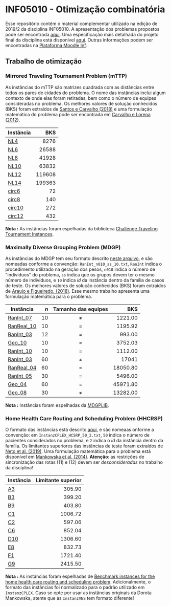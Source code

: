 
# INF05010 - Otimização combinatória

Esse repositório contém o material complementar utilizado na edição de 2019/2 da disciplina INF05010. A apresentação dos problemas propostos pode ser encontrada [aqui](trab-opt-apresentacao.pdf).
Uma especificação mais detalhada do projeto final da disciplina está disponível [aqui](trab-opt.pdf). Outras informações podem ser encontradas na [Plataforma Moodle Inf](https://moodle.inf.ufrgs.br/course/view.php?id=255).

## Trabalho de otimização

### Mirrored Traveling Tournament Problem (mTTP)

As instâncias do mTTP são matrizes quadrada com as distâncias entre todos os pares de cidades do problema. O nome das instâncias inclui algum contexto de onde elas foram retiradas, bem como o número de equipes consideradas no problema. Os melhores valores de solução conhecidos (BKS) foram extraídos de [Santos e Carvalho (2018)](https://proceedings.science/sbpo/papers/algoritmo-genetico-aplicado-a-otimizacao-do-planejamento-de-torneios-esportivos) e uma formulação matemática do problema pode ser encontrada em [Carvalho e Lorena (2012)](https://www.sciencedirect.com/science/article/abs/pii/S0360835212001726).

| Instância | BKS    |
|-----------|-------:|
|[NL4](instancias/mttp/N4.txt)             | 8276   |
|[NL6](instancias/mttp/N6.txt)             | 26588  |
|[NL8](instancias/mttp/N8.txt)             | 41928  |
|[NL10](instancias/mttp/N10.txt)           | 63832  |
|[NL12](instancias/mttp/N12.txt)           | 119608 |
|[NL14](instancias/mttp/N14.txt)           | 199363 |
|[circ6](instancias/mttp/circ6.txt)        | 72     |
|[circ8](instancias/mttp/circ8.txt)        | 140    |
|[circ10](instancias/mttp/circ10.txt)      | 272    |
|[circ12](instancias/mttp/circ12.txt)      | 432    |

__Nota :__ As instâncias foram espelhadas da biblioteca [Challenge Traveling Tournament Instances](https://mat.gsia.cmu.edu/TOURN/).


### Maximally Diverse Grouping Problem (MDGP)

As instâncias do MDGP tem seu formato descrito [neste arquivo](instancias/mdgp/instance_format.txt), e são nomeadas conforme a convenção: `RanInt_n010_ss_10.txt`, `RanInt` indica o procedimento utilizado na geração dos pesos, `n010` indica o número de "individuos" do problema, `ss` indica que os grupos devem ter o mesmo número de indivíduos, e `10` indica _id_ da instância dentro da família de casos de teste. Os melhores valores de solução conhecidos (BKS) foram extraídos de [Araujo e Figueiredo. (2018)](https://proceedings.science/sbpo/papers/o-problema-da-diversidade-maxima-de-grupos%3A-uma-abordagem-de-programacao-linear-inteira). Esse mesmo trabalho apresenta uma formulação matemática para o problema.

| Instância | _n_ | Tamanho das equipes | BKS |
|-----------|----:|:-------------------:|----:|
|[RanInt_07](instancias/mdgp/RanInt_n010_ds_07.txt)   | 10  | ≠   | 1221.00     |
|[RanReal_10](instancias/mdgp/RanReal_n010_ss_10.txt)  | 10  | =   | 1195.92    |
|[RanInt_03](instancias/mdgp/RanInt_n012_ss_03.txt)   | 12  | =   | 993.00      |
|[Geo_10](instancias/mdgp/Geo_n010_ss_10.txt)      | 10  | =   | 3752.03        |
|[RanInt_10](instancias/mdgp/RanInt_n010_ss_10.txt)   | 10  | =   | 1112.00    |
|[RanInt_03](instancias/mdgp/RanInt_n060_ds_03.txt)   | 60  | ≠   | 17041      |
|[RanReal_04](instancias/mdgp/RanReal_n060_ss_04.txt)  | 60  | =   | 18050.80   |
|[RanInt_05](instancias/mdgp/RanInt_n030_ss_05.txt)   | 30  | =   | 5496.00    |
|[Geo_04](instancias/mdgp/Geo_n060_ss_04.txt)      | 60  | =   | 45971.80   |
|[Geo_08](instancias/mdgp/Geo_n030_ds_08.txt)      | 30  | ≠   |  13282.00  |


__Nota :__ Instâncias foram espelhadas da [MDGPLIB](http://grafo.etsii.urjc.es/index.php/category/maximally-diverse-grouping/).


### Home Health Care Routing and Scheduling Problem (HHCRSP)

O formato das instâncias está descrito [aqui](http://wcms.itz.uni-halle.de/download.php?down=38056&elem=2882667), e são nomeaas onforme a convenção: em `InstanzCPLEX_HCSRP_50_2.txt`, `50` indica o número de pacientes considerados no problema, e `2` indica o _id_ da instância dentro da família. Os limitantes superiores das instâncias de teste foram extraídos de [Neto et al. (2019)](neto-2019.pdf). Uma formulação matemática para o problema está disponível em [Mankowska et al. (2014)](https://link.springer.com/article/10.1007%2Fs10729-013-9243-1). __Atenção__: as restrições de sincronização das rotas (11) e (12) devem ser _desconsideradas_ no trabalho da disciplina!

| Instância | Limitante superior |
|-----------|-------------------:|
|[A3](instancias/hhcrsp/InstanzCPLEX_HCSRP_10_3.txt)  |   305.90   |
|[B3](instancias/hhcrsp/InstanzCPLEX_HCSRP_25_3.txt)  |   399.20   |
|[B9](instancias/hhcrsp/InstanzCPLEX_HCSRP_25_9.txt)  |   403.80   |
|[C1](instancias/hhcrsp/InstanzCPLEX_HCSRP_50_1.txt)  |  1006.72   |
|[C2](instancias/hhcrsp/InstanzCPLEX_HCSRP_50_2.txt)  |   597.06   |
|[C6](instancias/hhcrsp/InstanzCPLEX_HCSRP_50_6.txt)  |   852.04   |
|[D10](instancias/hhcrsp/InstanzCPLEX_HCSRP_75_10.txt) |  1306.60   |
|[E8](instancias/hhcrsp/InstanzVNS_HCSRP_100_8.txt)  |   832.73   |
|[F1](instancias/hhcrsp/InstanzVNS_HCSRP_200_1.txt)  |  1721.40   |
|[G9](instancias/hhcrsp/InstanzVNS_HCSRP_300_9.txt)  |  2415.50   |


__Nota :__ As instâncias foram espelhadas de [Benchmark instances for the home health care routing and scheduling problem](https://prodlog.wiwi.uni-halle.de/forschung/research_data/hhcrsp/). Adicionalmente, o formato das instâncias foi normalizado para o padrão utilizado em `InstanzCPLEX`. Caso se opte por usar as instâncias originais da Dorota Mankowska, atente que as `InstanzVNS` tem formato diferente!
